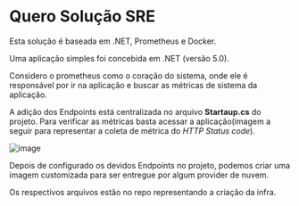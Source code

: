 # Quero Solução SRE

Esta solução é baseada em .NET, Prometheus e Docker.

Uma aplicação simples foi concebida em .NET (versão 5.0).

Considero o prometheus como o coração do sistema, onde ele é responsável por ir na aplicação e buscar as métricas de sistema da aplicação.

A adição dos Endpoints está centralizada no arquivo **Startaup.cs** do projeto. Para verificar as métricas basta acessar a aplicação(imagem a seguir para representar a coleta de métrica do *HTTP Status code*).

![image](https://user-images.githubusercontent.com/12403699/222585362-1c214d13-7c13-45f8-bfc5-f4aa9d9b6fa8.png)

Depois de configurado os devidos Endpoints no projeto, podemos criar uma imagem customizada para ser entregue por algum provider de nuvem.

Os respectivos arquivos estão no repo representando a criação da infra.

